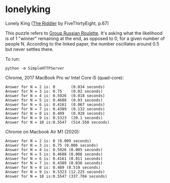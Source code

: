 # lonelyking
Lonely King ([The Riddler](https://www.amazon.com/dp/039360991X) by FiveThirtyEight, p.67)

This puzzle refers to [Group Russian Roulette](https://arxiv.org/abs/1507.03805). It's asking what the likelihood is of 1 "winner" remaining at the end, as opposed to 0, for a given number of people N. According to the linked paper, the number oscillates around 0.5 but never settles there.

To run:

`python -m SimpleHTTPServer`

Chrome, 2017 MacBook Pro w/ Intel Core i5 (quad-core):
```
Answer for N = 2 is: 0       (0.034 seconds)
Answer for N = 3 is: 0.75    (0.02 seconds)
Answer for N = 4 is: 0.5926  (0.018 seconds)
Answer for N = 5 is: 0.4688  (0.03 seconds)
Answer for N = 6 is: 0.4161  (0.067 seconds)
Answer for N = 7 is: 0.4389  (0.132 seconds)
Answer for N = 8 is: 0.489   (0.928 seconds)
Answer for N = 9 is: 0.5323  (20.1 seconds)
Answer for N = 10 is:0.5547  (514.558 seconds)
```

Chrome on Macbook Air M1 (2020):

```
Answer for N = 2 is: 0 (0.009 seconds)
Answer for N = 3 is: 0.75 (0.006 seconds)
Answer for N = 4 is: 0.5926 (0.005 seconds)
Answer for N = 5 is: 0.4688 (0.006 seconds)
Answer for N = 6 is: 0.4161 (0.011 seconds)
Answer for N = 7 is: 0.4389 (0.036 seconds)
Answer for N = 8 is: 0.489 (0.519 seconds)
Answer for N = 9 is: 0.5323 (12.225 seconds)
Answer for N = 10 is:0.5547 (337.704 seconds)
```
